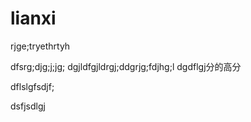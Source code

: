 # lianxi
rjge;tryethrtyh



dfsrg;djg;j;jg;
dgjldfgjldrgj;ddgrjg;fdjhg;l
dgdflgj分的高分



dflslgfsdjf;

dsfjsdlgj